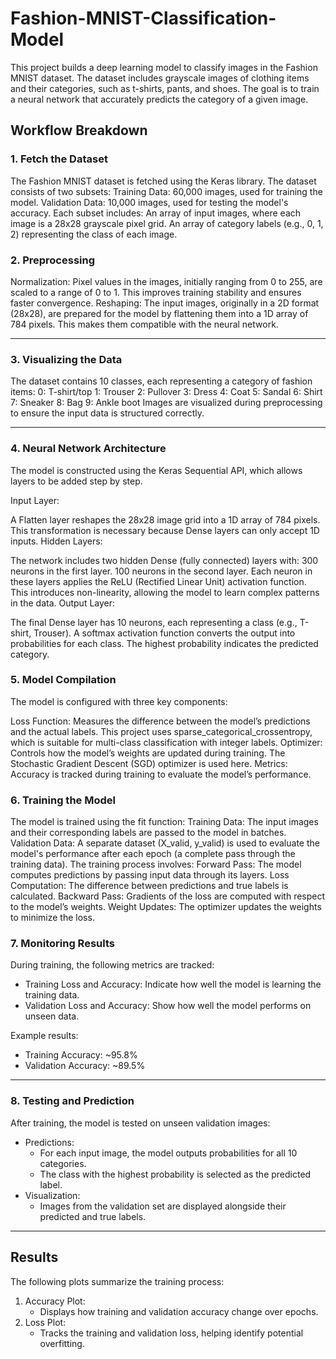 # Fashion-MNIST-Classification-Model

This project builds a deep learning model to classify images in the Fashion MNIST dataset. The dataset includes grayscale images of clothing items and their categories, such as t-shirts, pants, and shoes. The goal is to train a neural network that accurately predicts the category of a given image.

## Workflow Breakdown

### 1. Fetch the Dataset

The Fashion MNIST dataset is fetched using the Keras library.
The dataset consists of two subsets:
Training Data: 60,000 images, used for training the model.
Validation Data: 10,000 images, used for testing the model's accuracy.
Each subset includes:
An array of input images, where each image is a 28x28 grayscale pixel grid.
An array of category labels (e.g., 0, 1, 2) representing the class of each image.

### 2. Preprocessing

Normalization: Pixel values in the images, initially ranging from 0 to 255, are scaled to a range of 0 to 1. This improves training stability and ensures faster convergence.
Reshaping: The input images, originally in a 2D format (28x28), are prepared for the model by flattening them into a 1D array of 784 pixels. This makes them compatible with the neural network.


---

### 3. Visualizing the Data
The dataset contains 10 classes, each representing a category of fashion items:
0: T-shirt/top
1: Trouser
2: Pullover
3: Dress
4: Coat
5: Sandal
6: Shirt
7: Sneaker
8: Bag
9: Ankle boot
Images are visualized during preprocessing to ensure the input data is structured correctly.

---

### 4. Neural Network Architecture

The model is constructed using the Keras Sequential API, which allows layers to be added step by step.

Input Layer:

A Flatten layer reshapes the 28x28 image grid into a 1D array of 784 pixels. This transformation is necessary because Dense layers can only accept 1D inputs.
Hidden Layers:

The network includes two hidden Dense (fully connected) layers with:
300 neurons in the first layer.
100 neurons in the second layer.
Each neuron in these layers applies the ReLU (Rectified Linear Unit) activation function. This introduces non-linearity, allowing the model to learn complex patterns in the data.
Output Layer:

The final Dense layer has 10 neurons, each representing a class (e.g., T-shirt, Trouser).
A softmax activation function converts the output into probabilities for each class. The highest probability indicates the predicted category.


### 5. Model Compilation

The model is configured with three key components:

Loss Function: Measures the difference between the model’s predictions and the actual labels. This project uses sparse_categorical_crossentropy, which is suitable for multi-class classification with integer labels.
Optimizer: Controls how the model’s weights are updated during training. The Stochastic Gradient Descent (SGD) optimizer is used here.
Metrics: Accuracy is tracked during training to evaluate the model’s performance.

### 6. Training the Model

The model is trained using the fit function:
Training Data: The input images and their corresponding labels are passed to the model in batches.
Validation Data: A separate dataset (X_valid, y_valid) is used to evaluate the model's performance after each epoch (a complete pass through the training data).
The training process involves:
Forward Pass: The model computes predictions by passing input data through its layers.
Loss Computation: The difference between predictions and true labels is calculated.
Backward Pass: Gradients of the loss are computed with respect to the model’s weights.
Weight Updates: The optimizer updates the weights to minimize the loss.


### 7. Monitoring Results

During training, the following metrics are tracked:

- Training Loss and Accuracy: Indicate how well the model is learning the training data.
- Validation Loss and Accuracy: Show how well the model performs on unseen data.

Example results:
- Training Accuracy: ~95.8%
- Validation Accuracy: ~89.5%

---

### 8. Testing and Prediction

After training, the model is tested on unseen validation images:

- Predictions:
  - For each input image, the model outputs probabilities for all 10 categories.
  - The class with the highest probability is selected as the predicted label.
- Visualization:
  - Images from the validation set are displayed alongside their predicted and true labels.

---

## Results

The following plots summarize the training process:

1. Accuracy Plot:
   - Displays how training and validation accuracy change over epochs.
2. Loss Plot:
   - Tracks the training and validation loss, helping identify potential overfitting.
